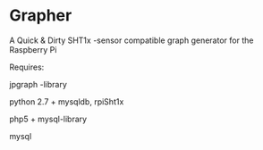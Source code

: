 Grapher
=======

A Quick &amp; Dirty SHT1x -sensor compatible graph generator for the Raspberry Pi

Requires:

jpgraph -library 

python 2.7 + mysqldb, rpiSht1x

php5  + mysql-library

mysql
